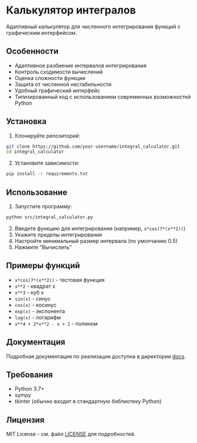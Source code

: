 # Калькулятор интегралов

Адаптивный калькулятор для численного интегрирования функций с графическим интерфейсом.

## Особенности

- Адаптивное разбиение интервалов интегрирования
- Контроль сходимости вычислений
- Оценка сложности функции
- Защита от численной нестабильности
- Удобный графический интерфейс
- Типизированный код с использованием современных возможностей Python

## Установка

1. Клонируйте репозиторий:
```bash
git clone https://github.com/your-username/integral_calculator.git
cd integral_calculator
```

2. Установите зависимости:
```bash
pip install -r requirements.txt
```

## Использование

1. Запустите программу:
```bash
python src/integral_calculator.py
```

2. Введите функцию для интегрирования (например, `x*cos(7*(x**2))`)
3. Укажите пределы интегрирования
4. Настройте минимальный размер интервала (по умолчанию 0.5)
5. Нажмите "Вычислить"

## Примеры функций

- `x*cos(7*(x**2))` - тестовая функция
- `x**2` - квадрат x
- `x**3` - куб x
- `sin(x)` - синус
- `cos(x)` - косинус
- `exp(x)` - экспонента
- `log(x)` - логарифм
- `x**4 + 2*x**2 - x + 1` - полином

## Документация

Подробная документация по реализации доступна в директории [docs](docs/implementation_details.md).

## Требования

- Python 3.7+
- sympy
- tkinter (обычно входит в стандартную библиотеку Python)

## Лицензия

MIT License - см. файл [LICENSE](LICENSE) для подробностей. 